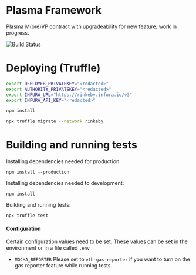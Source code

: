 # Plasma Framework

Plasma M(ore)VP contract with upgradeability for new feature, work in progress.

[![Build Status](https://circleci.com/gh/omisego/plasma-contracts.svg?style=svg)](https://circleci.com/gh/omisego/plasma-contracts)


# Deploying (Truffle)

```bash
export DEPLOYER_PRIVATEKEY="<redacted>"
export AUTHORITY_PRIVATEKEY="<redacted>"
export INFURA_URL="https://rinkeby.infura.io/v3"
export INFURA_API_KEY="<redacted>"

npm install

npx truffle migrate --network rinkeby
```

# Building and running tests

Installing dependencies needed for production:
```
npm install --production
```

Installing dependencies needed to development:
```
npm install
```

Building and running tests:
```
npx truffle test
```

#### Configuration
Certain configuration values need to be set. These values can be set in the environment or in a file called `.env`

 - `MOCHA_REPORTER` Please set to `eth-gas-reporter` if you want to turn on the gas reporter feature while running tests.
